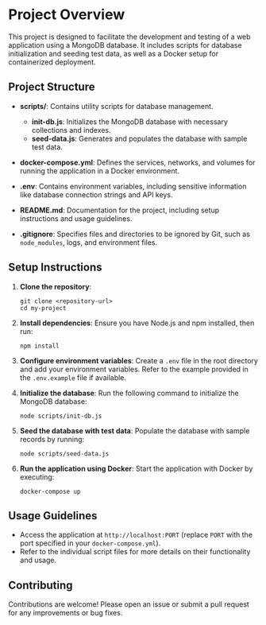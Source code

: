 # Project Overview

This project is designed to facilitate the development and testing of a web application using a MongoDB database. It includes scripts for database initialization and seeding test data, as well as a Docker setup for containerized deployment.

## Project Structure

- **scripts/**: Contains utility scripts for database management.
  - **init-db.js**: Initializes the MongoDB database with necessary collections and indexes.
  - **seed-data.js**: Generates and populates the database with sample test data.

- **docker-compose.yml**: Defines the services, networks, and volumes for running the application in a Docker environment.

- **.env**: Contains environment variables, including sensitive information like database connection strings and API keys.

- **README.md**: Documentation for the project, including setup instructions and usage guidelines.

- **.gitignore**: Specifies files and directories to be ignored by Git, such as `node_modules`, logs, and environment files.

## Setup Instructions

1. **Clone the repository**:
   ```
   git clone <repository-url>
   cd my-project
   ```

2. **Install dependencies**:
   Ensure you have Node.js and npm installed, then run:
   ```
   npm install
   ```

3. **Configure environment variables**:
   Create a `.env` file in the root directory and add your environment variables. Refer to the example provided in the `.env.example` file if available.

4. **Initialize the database**:
   Run the following command to initialize the MongoDB database:
   ```
   node scripts/init-db.js
   ```

5. **Seed the database with test data**:
   Populate the database with sample records by running:
   ```
   node scripts/seed-data.js
   ```

6. **Run the application using Docker**:
   Start the application with Docker by executing:
   ```
   docker-compose up
   ```

## Usage Guidelines

- Access the application at `http://localhost:PORT` (replace `PORT` with the port specified in your `docker-compose.yml`).
- Refer to the individual script files for more details on their functionality and usage.

## Contributing

Contributions are welcome! Please open an issue or submit a pull request for any improvements or bug fixes.